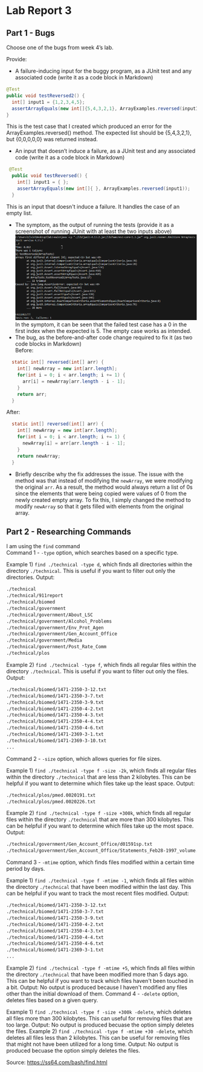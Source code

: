 # Lab Report 3

## Part 1 - Bugs
Choose one of the bugs from week 4’s lab.

Provide:
- A failure-inducing input for the buggy program, as a JUnit test and any associated code (write it as a code block in Markdown)
```java
@Test
public void testReversed2() {
  int[] input1 = {1,2,3,4,5};
  assertArrayEquals(new int[]{5,4,3,2,1}, ArrayExamples.reversed(input1));
}
```
This is the test case that I created which produced an error for the ArrayExamples.reversed() method. The expected list should be {5,4,3,2,1}, but {0,0,0,0,0} was returned instead. 

- An input that doesn’t induce a failure, as a JUnit test and any associated code (write it as a code block in Markdown)
```java
 @Test
  public void testReversed() {
    int[] input1 = { };
    assertArrayEquals(new int[]{ }, ArrayExamples.reversed(input1));
  }
```
This is an input that doesn't induce a failure. It handles the case of an empty list. 
- The symptom, as the output of running the tests (provide it as a screenshot of running JUnit with at least the two inputs above)  
![Image](lab3_failures.png)  
In the symptom, it can be seen that the failed test case has a 0 in the first index when the expected is 5. The empty case works as intended.
- The bug, as the before-and-after code change required to fix it (as two code blocks in Markdown)  
Before:
```java
  static int[] reversed(int[] arr) {
    int[] newArray = new int[arr.length];
    for(int i = 0; i < arr.length; i += 1) {
      arr[i] = newArray[arr.length - i - 1];
    }
    return arr;
  }
```
After:
```java
  static int[] reversed(int[] arr) {
    int[] newArray = new int[arr.length];
    for(int i = 0; i < arr.length; i += 1) {
      newArray[i] = arr[arr.length - i - 1];
    }
    return newArray;
  }
```
- Briefly describe why the fix addresses the issue.
The issue with the method was that instead of modifying the `newArray`, we were modifying the original `arr`. As a result, the method would always return a list of 0s since the elements that were being copied were values of 0 from the newly created empty array. To fix this, I simply changed the method to modify `newArray` so that it gets filled with elements from the original array. 

## Part 2 - Researching Commands
I am using the `find` command  
Command 1 - `-type` option, which searches based on a specific type.

Example 1) `find ./technical -type d`, which finds all directories within the directory `./technical`. This is useful if you want to filter out only the directories. 
Output:
```bash
./technical
./technical/911report
./technical/biomed
./technical/government
./technical/government/About_LSC
./technical/government/Alcohol_Problems
./technical/government/Env_Prot_Agen
./technical/government/Gen_Account_Office
./technical/government/Media
./technical/government/Post_Rate_Comm
./technical/plos
```
Example 2) `find ./technical -type f`, which finds all regular files within the directory `./technical`. This is useful if you want to filter out only the files. 
Output:
```bash
./technical/biomed/1471-2350-3-12.txt
./technical/biomed/1471-2350-3-7.txt
./technical/biomed/1471-2350-3-9.txt
./technical/biomed/1471-2350-4-2.txt
./technical/biomed/1471-2350-4-3.txt
./technical/biomed/1471-2350-4-4.txt
./technical/biomed/1471-2350-4-6.txt
./technical/biomed/1471-2369-3-1.txt
./technical/biomed/1471-2369-3-10.txt
...
```
Command 2 - `-size` option, which allows queries for file sizes.  

Example 1) `find ./technical -type f -size -2k`, which finds all regular files within the directory `./technical` that are less than 2 kilobytes. This can be helpful if you want to determine which files take up the least space.
Output:
```bash
./technical/plos/pmed.0020191.txt
./technical/plos/pmed.0020226.txt
```
Example 2) `find ./technical -type f -size +300k`, which finds all regular files within the directory `./technical` that are more than 300 kilobytes. This can be helpful if you want to determine which files take up the most space.
Output:
```bash
./technical/government/Gen_Account_Office/d01591sp.txt
./technical/government/Gen_Account_Office/Statements_Feb28-1997_volume.txt
```
Command 3 - `-mtime` option, which finds files modified within a certain time period by days.  

Example 1) `find ./technical -type f -mtime -1`, which finds all files within the directory `./technical` that have been modified within the last day. This can be helpful if you want to track the most recent files modified.
Output:
```bash
./technical/biomed/1471-2350-3-12.txt
./technical/biomed/1471-2350-3-7.txt
./technical/biomed/1471-2350-3-9.txt
./technical/biomed/1471-2350-4-2.txt
./technical/biomed/1471-2350-4-3.txt
./technical/biomed/1471-2350-4-4.txt
./technical/biomed/1471-2350-4-6.txt
./technical/biomed/1471-2369-3-1.txt
...
```
Example 2) `find ./technical -type f -mtime +5`, which finds all files within the directory `./technical` that have been modified more than 5 days ago. This can be helpful if you want to track which files haven't been touched in a bit.
Output: No output is produced because I haven't modified any files other than the initial download of them. 
Command 4 - `-delete` option, deletes files based on a given query.  

Example 1) `find ./technical -type f -size +300k -delete`, which deletes all files more than 300 kilobytes. This can useful for removing files that are too large. 
Output: No output is produced becuase the option simply deletes the files. 
Example 2) `find ./technical -type f -mtime +30 -delete`, which deletes all files less than 2 kilobytes. This can be useful for removing files that might not have been utilized for a long time.
Output: No output is produced becuase the option simply deletes the files. 

Source: https://ss64.com/bash/find.html
